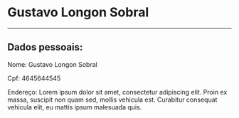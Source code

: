 # Gustavo Longon Sobral

---

## Dados pessoais:

Nome: Gustavo Longon Sobral

Cpf: 4645644545

Endereço: Lorem ipsum dolor sit amet, consectetur adipiscing elit. Proin ex massa, suscipit non quam sed, mollis vehicula est. Curabitur consequat vehicula elit, eu mattis ipsum malesuada quis.

